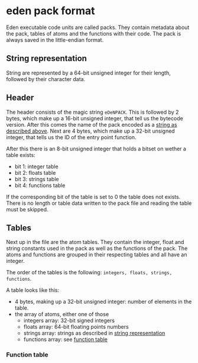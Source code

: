 # eden pack format

Eden executable code units are called packs. They contain metadata about the pack, tables of atoms and the functions with their code.
The pack is always saved in the little-endian format.

## String representation
String are represented by a 64-bit unsigned integer for their length, followed by their character data.

## Header
The header consists of the magic string `eDeNPACK`.
This is followed by 2 bytes, which make up a 16-bit unsigned integer, that tell us the bytecode version.
After this comes the name of the pack encoded as a [string as described above](#string-representation).
Next are 4 bytes, which make up a 32-bit unsigned integer, that tells us the ID of the entry point function.

After this there is an 8-bit unsigned integer that holds a bitset on wether a table exists:
- bit 1: integer table
- bit 2: floats table
- bit 3: strings table
- bit 4: functions table

If the corresponding bit of the table is set to 0 the table does not exists. There is no length or table data written to the pack file and reading the table must be skipped.

## Tables
Next up in the file are the atom tables. They contain the integer, float and string constants used in the pack as well as the functions of the pack.
The atoms and functions are grouped in their respecting tables and all have an integer.

The order of the tables is the following: `integers, floats, strings, functions`.

A table looks like this:
- 4 bytes, making up a 32-bit unsigned integer: number of elements in the table.
- the array of atoms, either one of those
  - integers array: 32-bit signed integers
  - floats array: 64-bit floating points numbers
  - strings array: strings as described in [string representation](#string-representation)
  - functions array: see [function table](#function-table)

### Function table